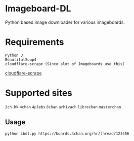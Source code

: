 # Imageboard-DL
Python based image downloader for various imageboards.

# Requirements
```
Python 3
BeautifulSoup4
cloudflare-scrape (Since alot of Imageboards use this)
```
[cloudflare-scrape](https://github.com/Anorov/cloudflare-scrape "cloudflare-scrape")

# Supported sites
`2ch.hk`
`4chan`
`4plebs`
`8chan`
`arhivach`
`librechan`
`masterchan`

## Usage
```
python ibdl.py https://boards.4chan.org/hr/thread/123456
```
